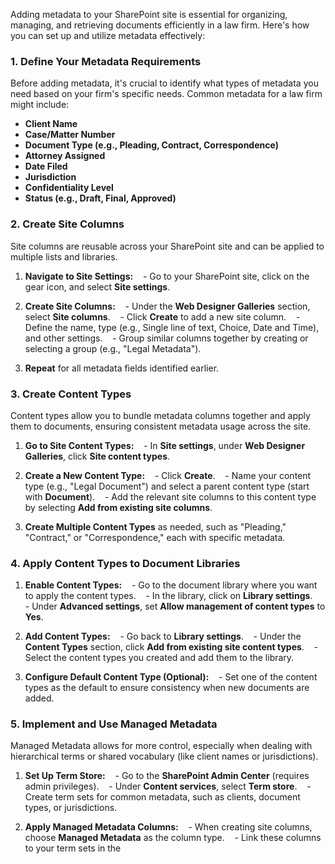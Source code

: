 Adding metadata to your SharePoint site is essential for organizing, managing, and retrieving documents efficiently in a law firm. Here's how you can set up and utilize metadata effectively:

### **1. Define Your Metadata Requirements**

Before adding metadata, it's crucial to identify what types of metadata you need based on your firm's specific needs. Common metadata for a law firm might include:
- **Client Name**
- **Case/Matter Number**
- **Document Type (e.g., Pleading, Contract, Correspondence)**
- **Attorney Assigned**
- **Date Filed**
- **Jurisdiction**
- **Confidentiality Level**
- **Status (e.g., Draft, Final, Approved)**

### **2. Create Site Columns**

Site columns are reusable across your SharePoint site and can be applied to multiple lists and libraries.

1. **Navigate to Site Settings:**
   - Go to your SharePoint site, click on the gear icon, and select **Site settings**.

2. **Create Site Columns:**
   - Under the **Web Designer Galleries** section, select **Site columns**.
   - Click **Create** to add a new site column.
   - Define the name, type (e.g., Single line of text, Choice, Date and Time), and other settings.
   - Group similar columns together by creating or selecting a group (e.g., "Legal Metadata").

3. **Repeat** for all metadata fields identified earlier.

### **3. Create Content Types**

Content types allow you to bundle metadata columns together and apply them to documents, ensuring consistent metadata usage across the site.

1. **Go to Site Content Types:**
   - In **Site settings**, under **Web Designer Galleries**, click **Site content types**.

2. **Create a New Content Type:**
   - Click **Create**.
   - Name your content type (e.g., "Legal Document") and select a parent content type (start with **Document**).
   - Add the relevant site columns to this content type by selecting **Add from existing site columns**.

3. **Create Multiple Content Types** as needed, such as "Pleading," "Contract," or "Correspondence," each with specific metadata.

### **4. Apply Content Types to Document Libraries**

1. **Enable Content Types:**
   - Go to the document library where you want to apply the content types.
   - In the library, click on **Library settings**.
   - Under **Advanced settings**, set **Allow management of content types** to **Yes**.

2. **Add Content Types:**
   - Go back to **Library settings**.
   - Under the **Content Types** section, click **Add from existing site content types**.
   - Select the content types you created and add them to the library.

3. **Configure Default Content Type (Optional):**
   - Set one of the content types as the default to ensure consistency when new documents are added.

### **5. Implement and Use Managed Metadata**

Managed Metadata allows for more control, especially when dealing with hierarchical terms or shared vocabulary (like client names or jurisdictions).

1. **Set Up Term Store:**
   - Go to the **SharePoint Admin Center** (requires admin privileges).
   - Under **Content services**, select **Term store**.
   - Create term sets for common metadata, such as clients, document types, or jurisdictions.

2. **Apply Managed Metadata Columns:**
   - When creating site columns, choose **Managed Metadata** as the column type.
   - Link these columns to your term sets in the
